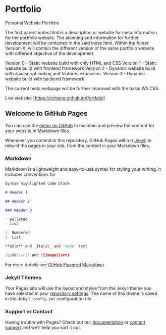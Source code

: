 # Portfolio

Personal Website Portfolio

The first parent index.html is a description or website for meta information for the portfolio website. The planning and information for further development will be contained in the said index.html. Within the folder Version-X, will contain the different version of the same portfolio website with different objective of the development.

Version 0 - Static website build with only HTML and CSS
Version 1 - Static website build with frontend framework
Version 2 - Dynamic website build with Javascript coding and features expansion.
Version 3 - Dynamic website build with backend framework

The current meta webpage will be further improved with the basic W3.CSS.

Live website: [https://cchsing.github.io/Portfolio]

## Welcome to GitHub Pages

You can use the [editor on GitHub](https://github.com/cchsing/portfolio/edit/main/README.md) to maintain and preview the content for your website in Markdown files.

Whenever you commit to this repository, GitHub Pages will run [Jekyll](https://jekyllrb.com/) to rebuild the pages in your site, from the content in your Markdown files.

### Markdown

Markdown is a lightweight and easy-to-use syntax for styling your writing. It includes conventions for

```markdown
Syntax highlighted code block

# Header 1

## Header 2

### Header 3

- Bulleted
- List

1. Numbered
2. List

**Bold** and _Italic_ and `Code` text

[Link](url) and ![Image](src)
```

For more details see [GitHub Flavored Markdown](https://guides.github.com/features/mastering-markdown/).

### Jekyll Themes

Your Pages site will use the layout and styles from the Jekyll theme you have selected in your [repository settings](https://github.com/cchsing/portfolio/settings/pages). The name of this theme is saved in the Jekyll `_config.yml` configuration file.

### Support or Contact

Having trouble with Pages? Check out our [documentation](https://docs.github.com/categories/github-pages-basics/) or [contact support](https://support.github.com/contact) and we’ll help you sort it out.
